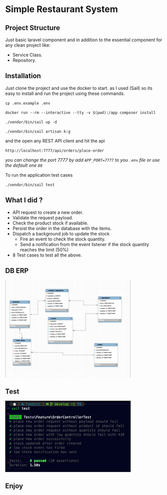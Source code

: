 # Simple Restaurant System

## Project Structure

Just basic laravel component and in addition to the essential component for any clean project like:

- Service Class.
- Repository.

##
## Installation

Just clone the project and use the docker to start. as I used (Sail) so its easy to install and run the project using these commands.

```
cp .env.example .env
```

```
docker run --rm --interactive --tty -v $(pwd):/app composer install
```

```
./vendor/bin/sail up -d
```

```
./vendor/bin/sail artisan k:g
```

and the open any REST API client and hit the api

```
http://localhost:7777/api/orders/place-order
```

*you can change the port 7777 by add `APP_PORT=7777` to you `.env` file or use the default one `80`*

To run the application test cases

```
./vendor/bin/sail test
```
##
##

## What I did ?

- API request to create a new order.
- Validate the request payload.
- Check the product stock if available.
- Persist the order in the database with the items.
- Dispatch a background job to update the stock
  - Fire an event to check the stock quantity.
  - Send a notification from the event listener if the stock quantity reaches the limit (50%)
- 8 Test cases to test all the above.

##

## DB ERP

<img src="https://raw.githubusercontent.com/AhmedHdeawy/foodics/develop/public/images/DB%20ERP.png" width="400" alt="DB ERP">

##
## Test

<img src="https://raw.githubusercontent.com/AhmedHdeawy/foodics/develop/public/images/Tests.png" width="400" alt="DB ERP">

## Enjoy
